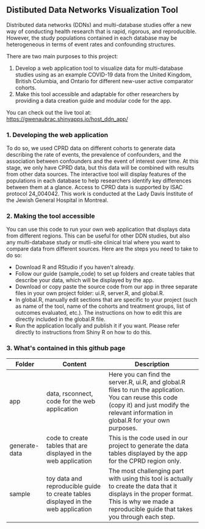 ## Distibuted Data Networks Visualization Tool

Distributed data networks (DDNs) and multi-database studies offer a new way of conducting health research that is rapid, rigorous, and reproducible. 
However, the study populations contained in each database may be heterogeneous in terms of event rates and confounding structures.

There are two main purposes to this project: 
1. Develop a web application tool to visualize data for multi-database studies using as an example COVID-19 data from the United Kingdom, British Columbia, and Ontario for different new-user active comparator cohorts. 
2. Make this tool accessible and adaptable for other researchers by providing a data creation guide and modular code for the app.

You can check out the live tool at: https://gwenaubrac.shinyapps.io/host_ddn_app/

### 1. Developing the web application

To do so, we used CPRD data on different cohorts to generate data describing the rate of events, the prevalence of confounders, and the association between confounders and the event of interest over time. 
At this stage, we only have CPRD data, but this data will be combined with results from other data sources. 
The interactive tool will display features of the populations in each database to help researchers identify key differences between them at a glance. 
Access to CPRD data is supported by ISAC protocol 24_004042. This work is conducted at the Lady Davis Institute of the Jewish General Hospital in Montreal.

### 2. Making the tool accessible

You can use this code to run your own web application that displays data from different regions. 
This can be useful for other DDN studies, but also any multi-database study or mutli-site clinical trial where you want to compare data from different sources. 
Here are the steps you need to take to do so: 
- Download R and RStudio if you haven't already. 
- Follow our guide (sample_code) to set up folders and create tables that describe your data, which will be displayed by the app. 
- Download or copy paste the source code from our app in three separate files in your own project folder: ui.R, server.R, and global.R. 
- In global.R, manually edit sections that are specific to your project (such as name of the tool, name of the cohorts and treatment groups, list of outcomes evaluated, etc.). The instructions on how to edit this are directly included in the global.R file.
- Run the application locally and publish it if you want. Please refer directly to instructions from Shiny R on how to do this.

### 3. What's contained in this github page

| Folder | Content | Description |
|-------------------------|------------------------|------------------------|
| app | data, rsconnect, code for the web application | Here you can find the server.R, ui.R, and global.R files to run the application. You can reuse this code (copy it) and just modify the relevant information in global.R for your own purposes. |
| generate-data | code to create tables that are displayed in the web application | This is the code used in our project to generate the data tables displayed by the app for the CPRD region only. |
| sample | toy data and reproducible guide to create tables displayed in the web application | The most challenging part with using this tool is actually to create the data that it displays in the proper format. This is why we made a reproducible guide that takes you through each step. |
